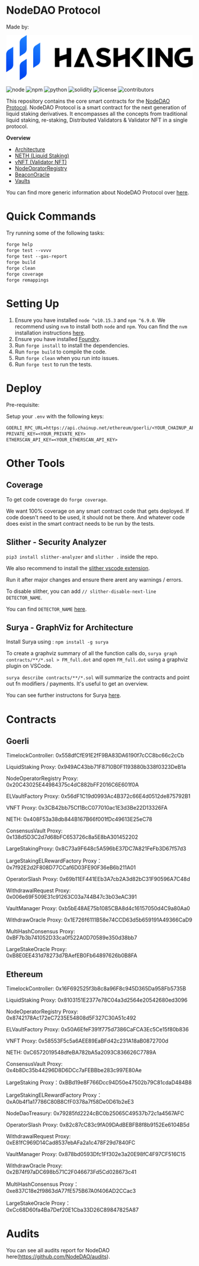 # NodeDAO Protocol

Made by:

[![HashKing](./docs/images/HashKingLogo.svg)](https://www.hashking.fi)

![node](https://img.shields.io/badge/node-v10.15.3-green)
![npm](https://img.shields.io/badge/npm-v6.9.0-green)
![python](https://img.shields.io/badge/python-v3.8.10-green)
![solidity](https://img.shields.io/badge/solidity-0.8.7-brightgreen)
![license](https://img.shields.io/github/license/King-Hash-Org/NodeDAO-Protocol)
![contributors](https://img.shields.io/github/contributors/King-Hash-Org/NodeDAO-Protocol)

<!--
| Statements                  | Branches                | Functions                 | Lines             |
| --------------------------- | ----------------------- | ------------------------- | ----------------- |
| ![Statements](https://img.shields.io/badge/statements-32.09%25-red.svg?style=flat) | ![Branches](https://img.shields.io/badge/branches-30.30%25-red.svg?style=flat) | ![Functions](https://img.shields.io/badge/functions-19.68%25-red.svg?style=flat) | ![Lines](https://img.shields.io/badge/lines-36.36%25-red.svg?style=flat) |
-->

This repository contains the core smart contracts for the [NodeDAO Protocol](https://nodedao.com/). NodeDAO Protocol is a smart contract for the next generation of liquid staking derivatives. It encompasses all the concepts from traditional liquid staking, re-staking, Distributed Validators & Validator NFT in a single protocol.

**Overview**

* [Architecture](./docs/architecture.md)
* [NETH (Liquid Staking)](./docs/liquidStaking.md)
* [vNFT (Validator NFT)](./docs/validatorNFT.md)
* [NodeOpratorRegistry](./docs/nodeOperatorRegistry.md)
* [BeaconOracle](./docs/beaconOracle.md)
* [Vaults](./docs/vaults.md)

You can find more generic information about NodeDAO Protocol over [here](https://doc.nodedao.com/).

# Quick Commands

Try running some of the following tasks:

```shell
forge help
forge test --vvvv
forge test --gas-report
forge build
forge clean
forge coverage
forge remappings
```

# Setting Up

1. Ensure you have installed `node ^v10.15.3` and `npm ^6.9.0`. We recommend using `nvm` to install both `node` and `npm`. You can find the `nvm` installation instructions [here](https://github.com/nvm-sh/nvm#installing-and-updating).
2. Ensure you have installed [Foundry](https://book.getfoundry.sh/getting-started/installation).
3. Run `forge install` to install the dependencies.
4. Run `forge build` to compile the code.
5. Run `forge clean` when you run into issues.
6. Run `forge test` to run the tests.

# Deploy

Pre-requisite:

Setup your `.env` with the following keys:

```
GOERLI_RPC_URL=https://api.chainup.net/ethereum/goerli/<YOUR_CHAINUP_API_KEY>
PRIVATE_KEY=<YOUR_PRIVATE_KEY>
ETHERSCAN_API_KEY=<YOUR_ETHERSCAN_API_KEY>
```

# Other Tools

## Coverage

To get code coverage do `forge coverage`.

We want 100% coverage on any smart contract code that gets deployed. If code doesn't need to be used, it should not be there. And whatever code does exist in the smart contract needs to be run by the tests.

## Slither - Security Analyzer

`pip3 install slither-analyzer` and
`slither .` inside the repo.

We also recommend to install the [slither vscode extension](https://marketplace.visualstudio.com/items?itemName=trailofbits.slither-vscode).

Run it after major changes and ensure there arent any warnings / errors.

To disable slither, you can add `// slither-disable-next-line DETECTOR_NAME`.

You can find `DETECTOR_NAME` [here](https://github.com/crytic/slither/wiki/Detector-Documentation).

## Surya - GraphViz for Architecture

Install Surya using : `npm install -g surya`

To create a graphviz summary of all the function calls do, `surya graph contracts/**/*.sol > FM_full.dot` and open `FM_full.dot` using a graphviz plugin on VSCode.

`surya describe contracts/**/*.sol` will summarize the contracts and point out fn modifiers / payments. It's useful to get an overview.

You can see further instructons for Surya [here](https://github.com/ConsenSys/surya).


# Contracts 
## Goerli

TimelockController: 0x558dfCfE91E2fF9BA83DA6190f7cCC8bc66c2cCb

LiquidStaking Proxy: 0x949AC43bb71F8710B0F1193880b338f0323DeB1a

NodeOperatorRegistry Proxy: 0x20C43025E44984375c4dC882bFF2016C6E601f0A

ELVaultFactory Proxy: 0x56dF1C19d0993Ac4B372c66E4d0512de875792B1

VNFT Proxy: 0x3CB42bb75Cf1BcC077010ac1E3d3Be22D13326FA

NETH: 0x408F53a38db844B167B66f001fDc49613E25eC78

ConsensusVault Proxy: 0x138d5D3C2d7d68bFC653726c8a5E8bA301452202

LargeStakingProxy:   0x8C73a9F648c5A596bE37DC7A821FeFb3D67f57d3  

LargeStakingELRewardFactory Proxy： 0x7f92E2d2F808D77CCaf6D03FE90F36eB6b211A01

OperatorSlash Proxy:  0x69b11EF441EEb3A7cb2A3d82bC31F90596A7C48d

WithdrawalRequest Proxy:  0x006e69F509E31c91263C03a744B47c3b03eAC391

VaultManager Proxy:  0xb5bE48AE75b1085CBA8d4c16157050d4C9a80Aa0

WithdrawOracle Proxy: 0x1E726f6111B58e74CCD63d5b659191A49366CaD9

MultiHashConsensus Proxy: 0xBF7b3b741052D33ca0f522A0D70589e350d38bb7

LargeStakeOracle Proxy: 0xB8E0EE431d78273d7BAefEB0Fb64897626b0B8FA

## Ethereum

TimelockController: 0x16F692525f3b8c8a96F8c945D365Da958Fb5735B

LiquidStaking Proxy: 0x8103151E2377e78C04a3d2564e20542680ed3096

NodeOperatorRegistry Proxy: 0x8742178Ac172eC7235E54808d5F327C30A51c492

ELVaultFactory Proxy: 0x50A6EfeF391f775d7386CaFCA3Ec5Ce15f80b836

VNFT Proxy: 0x58553F5c5a6AEE89EaBFd42c231A18aB0872700d

NETH: 0xC6572019548dfeBA782bA5a2093C836626C7789A

ConsensusVault Proxy: 0x4b8Dc35b44296D8D6DCc7aFEBBbe283c997E80Ae

LargeStaking Proxy：0xBBd19e8F766Dcc94D50e47502b79C81cdaD484B8

LargeStakingELRewardFactory Proxy：0xA0b4f1a17786C80B8CfF0378a7f58De0D61b2eE3

NodeDaoTreasury: 0x79285fd2224cBC0b25065C49537b72c1a4567AFC

OperatorSlash Proxy: 0x82c87cC83c9fA09DAdBEBFB8f8b9152Ee6104B5d

WithdrawalRequest Proxy: 0xE81fC969D14Cad8537ebAFa2a1c478F29d7840FC

VaultManager Proxy: 0x878bd0593Dfc1Ff302e3a20E98fC4F97CF516C15

WithdrawOracle Proxy: 0x2B74f97aDC698b571C2F046673Fd5Cd028673c41

MultiHashConsensus Proxy： 0xe837C18e2f9863dA77fE575B67A0f406AD2CCac3

LargeStakeOracle Proxy：0xCc68D60fa4Ba7Def20E1Cba33D26C89847825A87

# Audits

You can see all audits report for NodeDAO here(https://github.com/NodeDAO/audits).

